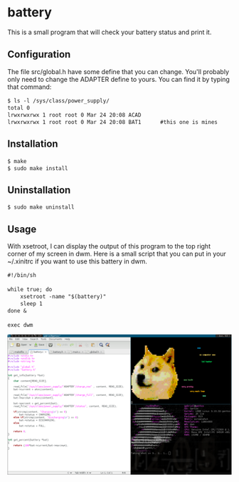 battery
=======

This is a small program that will check your battery status and print it.

Configuration
-------------

The file src/global.h have some define that you can change. You'll probably only need to change the ADAPTER define to yours. You can find it by typing that command:

	$ ls -l /sys/class/power_supply/
	total 0
	lrwxrwxrwx 1 root root 0 Mar 24 20:08 ACAD
	lrwxrwxrwx 1 root root 0 Mar 24 20:08 BAT1      #this one is mines

Installation
------------

	$ make
	$ sudo make install
	
Uninstallation
--------------

	$ sudo make uninstall

Usage
-----

With xsetroot, I can display the output of this program  to the top right corner of my screen in dwm. Here is a small script that you can put in your ~/.xinitrc if you want to use this battery in dwm.

	#!/bin/sh

	while true; do
		xsetroot -name "$(battery)"
		sleep 1
	done &
	
	exec dwm
	
![Alt text](/img/screenshot01.png "screenshot01.png")
